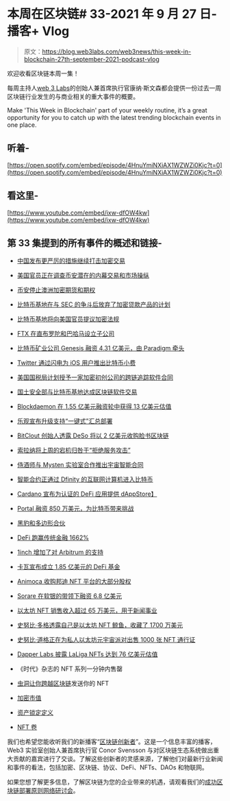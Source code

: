 # 本周在区块链# 33-2021 年 9 月 27 日-播客+ Vlog

> 原文：<https://blog.web3labs.com/web3news/this-week-in-blockchain-27th-september-2021-podcast-vlog>

欢迎收看区块链本周一集！

每周主持人[](https://twitter.com/conors10%E2%80%8B%E2%80%8B)[web 3 Labs](https://www.web3labs.com/)的创始人兼首席执行官康纳·斯文森都会提供一份过去一周区块链行业发生的与商业相关的重大事件的概要。

Make 'This Week in Blockchain' part of your weekly routine, it’s a great opportunity for you to catch up with the latest trending blockchain events in one place.

## 听着-

[https://open.spotify.com/embed/episode/4HnuYmiNXiAX1WZWZi0Kjc?t=0](https://open.spotify.com/embed/episode/4HnuYmiNXiAX1WZWZi0Kjc?t=0)

## 看这里-

[https://www.youtube.com/embed/ixw-dfOW4kw](https://www.youtube.com/embed/ixw-dfOW4kw)

## 第 33 集提到的所有事件的概述和链接-

*   [中国发布更严厉的措施继续打击加密交易](https://www.theblockcrypto.com/linked/118581/china-issues-tougher-measures-to-keep-cracking-down-on-crypto-trading)

*   [美国官员正在调查币安潜在的内幕交易和市场操纵](https://www.theblockcrypto.com/linked/118040/us-officials-now-investigating-binance-for-potential-insider-trading-market-manipulation-report)

*   [币安停止澳洲加密期货和期权](https://cointelegraph.com/news/binance-to-cease-crypto-futures-and-options-in-australia)

*   [比特币基地在与 SEC 的争斗后放弃了加密贷款产品的计划](https://www.theblockcrypto.com/linked/118091/coinbase-drops-plans-for-crypto-lending-product-after-sec-tussle)

*   [比特币基地将向美国官员提议加密法规](https://www.coindesk.com/policy/2021/09/21/coinbase-to-propose-crypto-regulations-to-us-officials-sources/)

*   [FTX 在直布罗陀和巴哈马设立子公司](https://decrypt.co/81328/crypto-exchange-ftx-establishes-subsidiaries-gibraltar-bahamas)

*   [比特币矿业公司 Genesis 融资 4.31 亿美元，由 Paradigm 牵头](https://www.theblockcrypto.com/linked/118262/genesis-bitcoin-miner-funding-paradigm)

*   [Twitter 通过闪电为 iOS 用户推出比特币小费](https://www.theblockcrypto.com/post/118450/twitter-rolls-out-bitcoin-tipping-for-ios-users-via-lightning-looks-to-nfts-for-the-future)

*   [美国国税局计划授予一家加密初创公司的跨链追踪软件合同](https://www.theblockcrypto.com/linked/118092/the-irs-says-it-plans-to-award-contract-for-crypto-startups-cross-chain-tracing-software)

*   [国土安全部与比特币基地达成区块链软件交易](https://www.theblockcrypto.com/linked/118068/homeland-security-coinbase-deal-blockchain-analytics-software)

*   [Blockdaemon 在 1.55 亿美元融资轮中获得 13 亿美元估值](https://www.coindesk.com/business/2021/09/21/blockchain-infrastructure-firm-blockdaemon-nabs-13b-valuation-in-155m-funding-round/)

*   [乐观宣布升级支持“一键式”汇总部署](https://cointelegraph.com/news/optimism-announces-upgrades-enabling-one-click-roll-up-deployment)

*   [BitClout 创始人透露 DeSo 将以 2 亿美元收购脸书区块链](https://decrypt.co/81380/bitclout-deso-blockchain-diamondhands)

*   [索拉纳将上周的宕机归咎于“拒绝服务攻击”](https://decrypt.co/81375/solana-blames-denial-of-service-attack-for-last-weeks-downtime)

*   [侍酒师与 Mysten 实验室合作推出宇宙智能合同](https://cointelegraph.com/news/sommelier-partners-with-mysten-labs-to-launch-cosmos-smart-contracts)

*   [智能合约正通过 Dfinity 的互联网计算机进入比特币](https://cointelegraph.com/news/smart-contracts-are-coming-to-bitcoin-through-dfinity-s-internet-computer)

*   [Cardano 宣布为认证的 DeFi 应用提供 dAppStore】](https://cryptobriefing.com/cardano-announces-dappstore-for-certified-defi-applications)

*   [Portal 融资 850 万美元，为比特币带来挑战](https://decrypt.co/81409/coinbase-leads-8-5m-raise-crypto-project-bringing-defi-bitcoin)

*   [黑豹和多边形合伙](https://www.coinspeaker.com/panther-and-polygon-are-taking-privacy-to-new-heights-in-defi/)

*   [DeFi 跑赢传统金融 1662%](https://tokenist.com/defi-outperforms-traditional-finance-by-1662/)

*   [1inch 增加了对 Arbitrum 的支持](https://decrypt.co/81547/dex-aggregator-1inch-adds-support-ethereum-scaling-solution-arbitrum)

*   [卡瓦宣布成立 1.85 亿美元的 DeFi 基金](https://cryptoslate.com/kava-announces-185-million-defi-fund-following-similar-moves-by-fantom-algorand/)

*   [Animoca 收购邦迪 NFT 平台的大部分股权](https://www.ledgerinsights.com/blockchain-firm-animoca-acquires-majority-of-bondly-nft-platform/)

*   [Sorare 在软银的带领下融资 6.8 亿美元](https://www.theblockcrypto.com/post/118094/fantasy-soccer-nft-sorare-scores-680-million-raise-softbank)

*   [以太坊 NFT 销售收入超过 65 万美元，用于新闻事业](https://decrypt.co/81358/ethereum-nft-sales-yield-over-650k-for-journalistic-causes)

*   [史努比·多格透露自己是以太坊 NFT 鲸鱼，收藏了 1700 万美元](https://decrypt.co/81478/snoop-dogg-ethereum-nft-whale-cozomo-medici)

*   [史努比·道格正在为私人以太坊元宇宙派对出售 1000 张 NFT 通行证](https://decrypt.co/81720/snoop-dogg-1000-nft-passes-private-ethereum-metaverse-party)

*   [Dapper Labs 披露 LaLiga NFTs 达到 76 亿美元估值](https://decrypt.co/81490/nba-top-shot-dapper-labs-laliga-nfts-250m-funding)

*   《时代》杂志的 NFT 系列一分钟内售罄

*   [虫洞让你跨越区块链](https://decrypt.co/81764/ethereum-solana-wormhole-send-nfts-across-blockchains)发送你的 NFT

*   [加密市值](https://coinmarketcap.com/charts/)

*   [资产锁定定义](https://defipulse.com/)

*   [NFT 卷](https://nonfungible.com/market/history)

我们也希望您能收听我们的新播客“[区块链创新者](https://podcast.web3labs.com/)”。这是一个信息丰富的播客，Web3 实验室创始人兼首席执行官 Conor Svensson 与对区块链生态系统做出重大贡献的嘉宾进行了交谈。了解这些创新者的灵感来源，了解他们对最新行业新闻和事件的看法，包括加密、区块链、协议、DeFi、NFTs、DAOs 和物联网。

如果您想了解更多信息，了解区块链为您的企业带来的机遇，请观看我们的[成功区块链部署原则网络研讨会](https://www.web3labs.com/principles-webinar)。